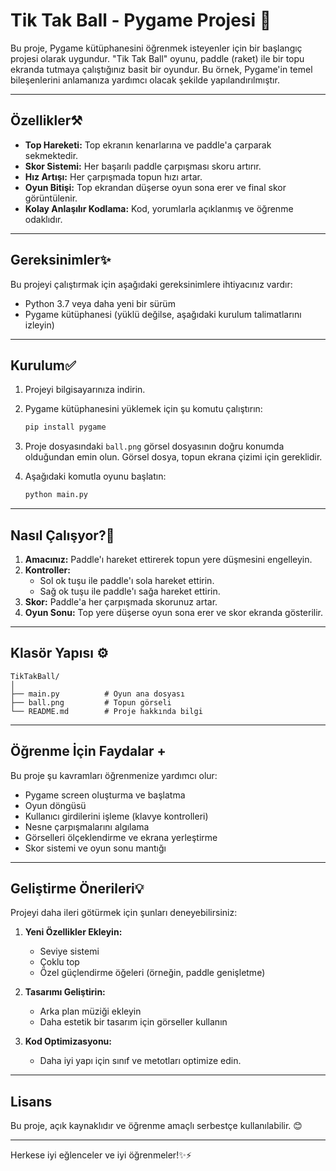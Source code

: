 # Tik Tak Ball - Pygame Projesi 🐍

Bu proje, Pygame kütüphanesini öğrenmek isteyenler için bir başlangıç projesi olarak uygundur. "Tik Tak Ball" oyunu, paddle (raket) ile bir topu ekranda tutmaya çalıştığınız basit bir oyundur. Bu örnek, Pygame'in temel bileşenlerini anlamanıza yardımcı olacak şekilde yapılandırılmıştır.

---

## Özellikler⚒️

- **Top Hareketi:** Top ekranın kenarlarına ve paddle'a çarparak sekmektedir.
- **Skor Sistemi:** Her başarılı paddle çarpışması skoru artırır.
- **Hız Artışı:** Her çarpışmada topun hızı artar.
- **Oyun Bitişi:** Top ekrandan düşerse oyun sona erer ve final skor görüntülenir.
- **Kolay Anlaşılır Kodlama:** Kod, yorumlarla açıklanmış ve öğrenme odaklıdır.

---

## Gereksinimler✨

Bu projeyi çalıştırmak için aşağıdaki gereksinimlere ihtiyacınız vardır:

- Python 3.7 veya daha yeni bir sürüm
- Pygame kütüphanesi (yüklü değilse, aşağıdaki kurulum talimatlarını izleyin)

---

## Kurulum✅

1. Projeyi bilgisayarınıza indirin.
2. Pygame kütüphanesini yüklemek için şu komutu çalıştırın:

   ```bash
   pip install pygame
   ```

3. Proje dosyasındaki `ball.png` görsel dosyasının doğru konumda olduğundan emin olun. Görsel dosya, topun ekrana çizimi için gereklidir.

4. Aşağıdaki komutla oyunu başlatın:

   ```bash
   python main.py
   ```

---

## Nasıl Çalışyor?🚀

1. **Amacınız:** Paddle'ı hareket ettirerek topun yere düşmesini engelleyin.
2. **Kontroller:**
   - Sol ok tuşu ile paddle'ı sola hareket ettirin.
   - Sağ ok tuşu ile paddle'ı sağa hareket ettirin.
3. **Skor:** Paddle'a her çarpışmada skorunuz artar.
4. **Oyun Sonu:** Top yere düşerse oyun sona erer ve skor ekranda gösterilir.

---

## Klasör Yapısı ⚙️

```
TikTakBall/
│
├── main.py          # Oyun ana dosyası
├── ball.png         # Topun görseli
└── README.md        # Proje hakkında bilgi
```

---

## Öğrenme İçin Faydalar +

Bu proje şu kavramları öğrenmenize yardımcı olur:

- Pygame screen oluşturma ve başlatma
- Oyun döngüsü
- Kullanıcı girdilerini işleme (klavye kontrolleri)
- Nesne çarpışmalarını algılama
- Görselleri ölçeklendirme ve ekrana yerleştirme
- Skor sistemi ve oyun sonu mantığı

---

## Geliştirme Önerileri💡

Projeyi daha ileri götürmek için şunları deneyebilirsiniz:

1. **Yeni Özellikler Ekleyin:**
   - Seviye sistemi
   - Çoklu top
   - Özel güçlendirme öğeleri (örneğin, paddle genişletme)

2. **Tasarımı Geliştirin:**
   - Arka plan müziği ekleyin
   - Daha estetik bir tasarım için görseller kullanın

3. **Kod Optimizasyonu:**
   - Daha iyi yapı için sınıf ve metotları optimize edin.

---

## Lisans

Bu proje, açık kaynaklıdır ve öğrenme amaçlı serbestçe kullanılabilir. 😊

---

Herkese iyi eğlenceler ve iyi öğrenmeler!✨⚡

